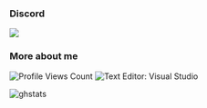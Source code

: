 <!--
**PhonyFrog/PhonyFrog** is a ✨ _special_ ✨ repository because its `README.md` (this file) appears on your GitHub profile.
-->
### Discord
<img src="https://discord.c99.nl/widget/theme-4/473245595512078357.png"/>

### More about me
<img src="https://komarev.com/ghpvc/?username=PhonyFrog" alt="Profile Views Count"> ![Text Editor: Visual Studio](https://img.shields.io/badge/Text%20Editor-Visual%20Studio%20Code-blue)

![ghstats](https://github-readme-stats.vercel.app/api?username=PhonyFrog&theme=dark&show_icons=true)
<!--![ghstats](https://github-readme-stats.vercel.app/api?username=Kian738&show_icons=true&theme=dark&locale=e)-->
